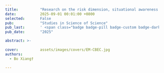 ```yaml
---
title:          "Research on the risk dimension, situational awareness and breakthrough path of science and technology security under the perspective of the Four Chains"
date:           2025-09-01 00:01:00 +0800
selected:       False
pub:            "Studies in Science of Science"
pub_last:       ' <span class="badge badge-pill badge-custom badge-dark">Journal</span>'
pub_date:       "2025"

abstract: >-
  
cover:          assets/images/covers/EM-CBEC.jpg
authors:
  - Bo Xiang†

---
```

